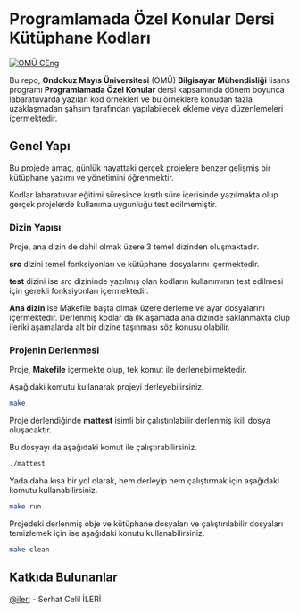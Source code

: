 # Programlamada Özel Konular Dersi Kütüphane Kodları

[![OMÜ CEng](https://img.shields.io/badge/OM%C3%9C-CEng-blue.svg)](http://bil.muhendislik.omu.edu.tr)


Bu repo, **Ondokuz Mayıs Üniversitesi** (OMÜ) **Bilgisayar Mühendisliği**
lisans programı **Programlamada Özel Konular** dersi kapsamında dönem boyunca
labaratuvarda yazılan kod örnekleri ve bu örneklere konudan fazla uzaklaşmadan
şahsım tarafından yapılabilecek ekleme veya düzenlemeleri içermektedir.

## Genel Yapı

Bu projede amaç, günlük hayattaki gerçek projelere benzer gelişmiş bir
kütüphane yazımı ve yönetimini öğrenmektir.

Kodlar labaratuvar eğitimi süresince kısıtlı süre içerisinde yazılmakta olup
gerçek projelerde kullanıma uygunluğu test edilmemiştir.

### Dizin Yapısı

Proje, ana dizin de dahil olmak üzere 3 temel dizinden oluşmaktadır.

**src** dizini temel fonksiyonları ve kütüphane dosyalarını içermektedir.

**test** dizini ise *src* dizininde yazılmış olan kodların kullanımının test
edilmesi için gerekli fonksiyonları içermektedir.

**Ana dizin** ise Makefile başta olmak üzere derleme ve ayar dosyalarını
içermektedir. Derlenmiş kodlar da ilk aşamada ana dizinde saklanmakta olup
ileriki aşamalarda alt bir dizine taşınması söz konusu olabilir.

### Projenin Derlenmesi

Proje, **Makefile** içermekte olup, tek komut ile derlenebilmektedir.

Aşağıdaki komutu kullanarak projeyi derleyebilirsiniz.

~~~sh
make
~~~

Proje derlendiğinde **mattest** isimli bir çalıştırılabilir derlenmiş ikili
dosya oluşacaktır.

Bu dosyayı da aşağıdaki komut ile çalıştırabilirsiniz.

~~~sh
./mattest
~~~

Yada daha kısa bir yol olarak, hem derleyip hem çalıştırmak için aşağıdaki
komutu kullanabilirsiniz.

~~~sh
make run
~~~

Projedeki derlenmiş obje ve kütüphane dosyaları ve çalıştırılabilir dosyaları
temizlemek için ise aşağıdaki konutu kullanabilirsiniz.

~~~sh
make clean
~~~

## Katkıda Bulunanlar

[@ileri](https://github.com/ileri) - Serhat Celil İLERİ